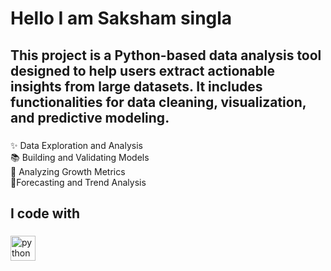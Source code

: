 <h1 align="left">Hello I  am Saksham singla</h1>

###

<p align="left"></p>

###

<h2 align="left">This project is a Python-based data analysis tool designed to help users extract actionable insights from large datasets. It includes functionalities for data cleaning, visualization, and predictive modeling.</h2>

###

<p align="left">✨ Data Exploration and Analysis<br>📚 Building and Validating Models<br>🎯 Analyzing Growth Metrics <br>🎲Forecasting and Trend Analysis</p>

###

<h2 align="left">I code with</h2>

###

<div align="left">
  <img src="https://cdn.jsdelivr.net/gh/devicons/devicon/icons/python/python-original.svg" height="40" alt="python logo"  />
</div>

###
